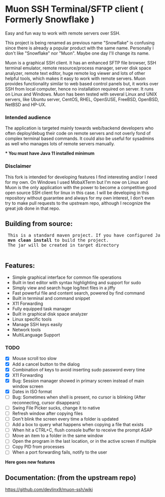 # Muon SSH Terminal/SFTP client ( Formerly Snowflake )

Easy and fun way to work with remote servers over SSH.

This project is being renamed as previous name "Snowflake" is confusing since there is already a popular product with the same name.
Personally I don't like "Snowflake" nor "Muon". Maybe one day I'll change its name.

Muon is a graphical SSH client. 
It has an enhanced SFTP file browser, SSH terminal emulator, remote resource/process manager, 
server disk space analyzer, remote text editor, huge remote log viewer and lots of other helpful tools, 
which makes it easy to work with remote servers. 
Muon provides functionality similar to web based control panels but, 
it works over SSH from local computer, hence no installation required on server. 
It runs on Linux and Windows.
Muon has been tested with several Linux and UNIX servers, 
like Ubuntu server, CentOS, RHEL, OpenSUSE, FreeBSD, OpenBSD, NetBSD and HP-UX.

<h3>Intended audience</h3>
<p>The application is targeted mainly towards web/backend developers who often deploy/debug 
their code on remote servers and not overly fond of complex terminal based commands. 
It could also be useful for sysadmins as well who manages lots of remote servers manually.
</p>

<p>
<b>* You must have Java 11 installed minimum</b>
</p>

### Disclaimer

This fork is intended for developing features I find interesting and/or I need for my own.
On Windows I used MobaXTerm but I'm now on Linux and Muon is the only application
with the power to become a competitive good open source SSH client for linux in this case. 
I will be developing in this repository without guarantee
and always for my own interest, I don't even try to make pull requests to the upstream repo,
although I recognize the great job done in that repo.

<h2>Building from source:</h2>
<pre> This is a standard maven project. If you have configured Java and Maven use: 
 <b>mvn clean install</b> to build the project.
 The jar will be created in target directory
 </pre>

## Features:

* Simple graphical interface for common file operations
* Built in text editor with syntax highlighting and support for sudo
* Simply view and search huge log/text files in a jiffy
* Fast powerful file and content search, powered by find command
* Built in terminal and command snippet
* X11 Forwarding
* Fully equipped task manager
* Built in graphical disk space analyzer
* Linux specific tools
* Manage SSH keys easily
* Network tools
* MultiLanguage Support

### TODO 

* [x] Mouse scroll too slow
* [x] Add a cancel button to the dialog
* [x] Combination of keys to avoid inserting sudo password every time
* [x] X11 Forwarding
* [X] Bug: Session manager showed in primary screen instead of main window screen
* [X] Dates in ISO format
* [ ] Bug: Sometimes when shell is present, no cursor is blinking (After reconnecting, cursor disappears)
* [ ] Swing File Picker sucks, change it to native
* [ ] Refresh window after copying files
* [ ] Don't blink the screen every time a folder is updated
* [ ] Add a box to query what happens when copying a file that exists
* [ ] When hit a CTRL+C, flush console buffer to receive the prompt ASAP 
* [ ] Move an item to a folder in the same window
* [ ] Open the program in the last location, or in the active screen if multiple
* [ ] Copy PID from processes
* [ ] When a port forwarding fails, notify to the user

**Here goes new features**

<h2>Documentation: (from the upstream repo)</h2>

<p>
  <a href="https://github.com/devlinx9/muon-ssh/wiki">
    https://github.com/devlinx9/muon-ssh/wiki
  </a>
</p>
